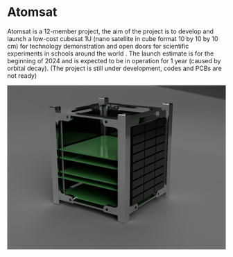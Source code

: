 # Atomsat
Atomsat is a 12-member project, the aim of the project is to develop and launch a low-cost cubesat 1U (nano satellite in cube format 10 by 10 by 10 cm) for technology demonstration and open doors for scientific experiments in schools around the world . The launch estimate is for the beginning of 2024 and is expected to be in operation for 1 year (caused by orbital decay).
(The project is still under development, codes and PCBs are not ready)

<img src="image/cubesatv2_2022-Dec-11_02-06-24PM-000_CustomizedView26116961433_png.png" width="700">
